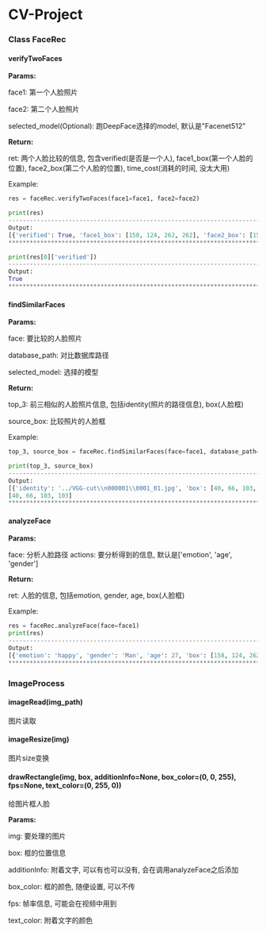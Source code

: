 # CV-Project



### Class FaceRec

#### verifyTwoFaces

**Params:**

face1: 第一个人脸照片

face2: 第二个人脸照片

selected_model(Optional): 跑DeepFace选择的model, 默认是"Facenet512"

**Return:**

ret: 两个人脸比较的信息, 包含verified(是否是一个人), face1_box(第一个人脸的位置), face2_box(第二个人脸的位置), time_cost(消耗的时间, 没太大用)

Example:

```python
res = faceRec.verifyTwoFaces(face1=face1, face2=face2)

print(res)
-----------------------------------------------------------------------------------------
Output:
[{'verified': True, 'face1_box': [158, 124, 262, 262], 'face2_box': [158, 124, 262, 262], 'time_cost': 5.39}]
*****************************************************************************************

print(res[0]['verified'])
-----------------------------------------------------------------------------------------
Output:
True
*****************************************************************************************
```



#### findSimilarFaces

**Params:**

face: 要比较的人脸照片

database_path: 对比数据库路径

selected_model: 选择的模型

**Return:**

top_3: 前三相似的人脸照片信息, 包括identity(照片的路径信息), box(人脸框)

source_box: 比较照片的人脸框

Example:

```python
top_3, source_box = faceRec.findSimilarFaces(face=face1, database_path="test_images")

print(top_3, source_box)
-----------------------------------------------------------------------------------------
Output:
[{'identity': '../VGG-cut\\n000001\\0001_01.jpg', 'box': [40, 66, 103, 103]}, {'identity': '../VGG-cut\\n000001\\0023_01.jpg', 'box': [76, 27, 182, 182]}, {'identity': '../VGG-cut\\n000001\\0002_01.jpg', 'box': [88, 76, 300, 300]}]
[40, 66, 103, 103]
****************************************************************************************
```



#### analyzeFace

**Params:**

face: 分析人脸路径
actions: 要分析得到的信息, 默认是['emotion', 'age', 'gender']

**Return:**

ret: 人脸的信息, 包括emotion, gender, age, box(人脸框)

Example:

```python
res = faceRec.analyzeFace(face=face1)
print(res)
-----------------------------------------------------------------------------------------
Output:
[{'emotion': 'happy', 'gender': 'Man', 'age': 27, 'box': [158, 124, 262, 262]}]
****************************************************************************************
```



### ImageProcess

#### imageRead(img_path) 

图片读取



#### imageResize(img) 

图片size变换



#### drawRectangle(img, box, additionInfo=None, box_color=(0, 0, 255), fps=None, text_color=(0, 255, 0))

给图片框人脸

**Params:**

img: 要处理的图片

box: 框的位置信息

additionInfo: 附着文字, 可以有也可以没有, 会在调用analyzeFace之后添加

box_color: 框的颜色, 随便设置, 可以不传

fps: 帧率信息, 可能会在视频中用到

text_color: 附着文字的颜色